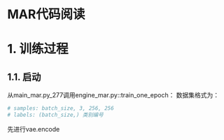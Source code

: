 # MAR代码阅读

# 1. 训练过程
## 1.1. 启动
从main_mar.py_277调用engine_mar.py::train_one_epoch：
数据集格式为：
```python
# samples: batch_size, 3, 256, 256
# labels: (batch_size,) 类别编号
```
先进行vae.encode